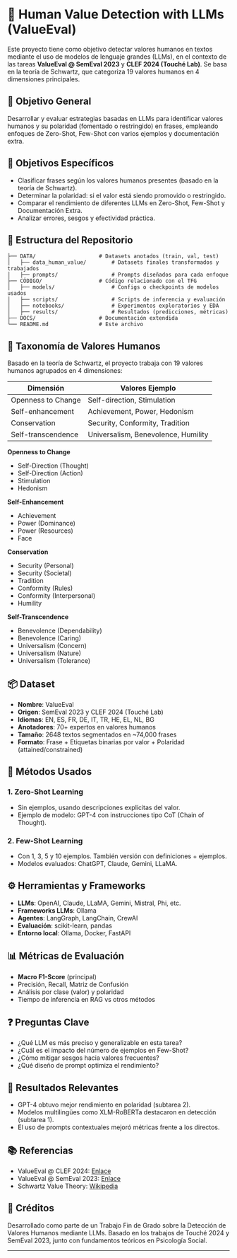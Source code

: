 # 🧠 Human Value Detection with LLMs (ValueEval)

Este proyecto tiene como objetivo detectar valores humanos en textos mediante el uso de modelos de lenguaje grandes (LLMs), en el contexto de las tareas **ValueEval @ SemEval 2023** y **CLEF 2024 (Touché Lab)**. Se basa en la teoría de Schwartz, que categoriza 19 valores humanos en 4 dimensiones principales.

## 📌 Objetivo General

Desarrollar y evaluar estrategias basadas en LLMs para identificar valores humanos y su polaridad (fomentado o restringido) en frases, empleando enfoques de Zero-Shot, Few-Shot con varios ejemplos y documentación extra.

## 🎯 Objetivos Específicos

- Clasificar frases según los valores humanos presentes (basado en la teoría de Schwartz).
- Determinar la polaridad: si el valor está siendo promovido o restringido.
- Comparar el rendimiento de diferentes LLMs en Zero-Shot, Few-Shot y Documentación Extra.
- Analizar errores, sesgos y efectividad práctica.

## 📁 Estructura del Repositorio

```
├── DATA/                    # Datasets anotados (train, val, test)
│   ├── data_human_value/        # Datasets finales transformados y trabajados
│   ├── prompts/                 # Prompts diseñados para cada enfoque
├── CÓDIGO/                  # Código relacionado con el TFG
│   ├── models/                  # Configs o checkpoints de modelos usados
│   ├── scripts/                 # Scripts de inferencia y evaluación
│   ├── notebooks/               # Experimentos exploratorios y EDA
│   ├── results/                 # Resultados (predicciones, métricas)
├── DOCS/                    # Documentación extendida
└── README.md                # Este archivo
```

## 🧠 Taxonomía de Valores Humanos

Basado en la teoría de Schwartz, el proyecto trabaja con 19 valores humanos agrupados en 4 dimensiones:

| Dimensión             | Valores Ejemplo                          |
|----------------------|-------------------------------------------|
| Openness to Change   | Self-direction, Stimulation               |
| Self-enhancement     | Achievement, Power, Hedonism              |
| Conservation         | Security, Conformity, Tradition           |
| Self-transcendence   | Universalism, Benevolence, Humility       |

**Openness to Change**
- Self-Direction (Thought)
- Self-Direction (Action)
- Stimulation
- Hedonism

**Self-Enhancement**
- Achievement
- Power (Dominance)
- Power (Resources)
- Face

**Conservation**
- Security (Personal)
- Security (Societal)
- Tradition
- Conformity (Rules)
- Conformity (Interpersonal)
- Humility

**Self-Transcendence**
- Benevolence (Dependability)
- Benevolence (Caring)
- Universalism (Concern)
- Universalism (Nature)
- Universalism (Tolerance)

## 📦 Dataset

- **Nombre**: ValueEval
- **Origen**: SemEval 2023 y CLEF 2024 (Touché Lab)
- **Idiomas**: EN, ES, FR, DE, IT, TR, HE, EL, NL, BG
- **Anotadores**: 70+ expertos en valores humanos
- **Tamaño**: 2648 textos segmentados en ~74,000 frases
- **Formato**: Frase + Etiquetas binarias por valor + Polaridad (attained/constrained)

## 🧪 Métodos Usados

### 1. **Zero-Shot Learning**
- Sin ejemplos, usando descripciones explícitas del valor.
- Ejemplo de modelo: GPT-4 con instrucciones tipo CoT (Chain of Thought).

### 2. **Few-Shot Learning**
- Con 1, 3, 5 y 10 ejemplos. También versión con definiciones + ejemplos.
- Modelos evaluados: ChatGPT, Claude, Gemini, LLaMA.

## ⚙️ Herramientas y Frameworks

- **LLMs**: OpenAI, Claude, LLaMA, Gemini, Mistral, Phi, etc.
- **Frameworks LLMs**: Ollama
- **Agentes**: LangGraph, LangChain, CrewAI
- **Evaluación**: scikit-learn, pandas
- **Entorno local**: Ollama, Docker, FastAPI

## 📊 Métricas de Evaluación

- **Macro F1-Score** (principal)
- Precisión, Recall, Matriz de Confusión
- Análisis por clase (valor) y polaridad
- Tiempo de inferencia en RAG vs otros métodos

## ❓ Preguntas Clave

- ¿Qué LLM es más preciso y generalizable en esta tarea?
- ¿Cuál es el impacto del número de ejemplos en Few-Shot?
- ¿Cómo mitigar sesgos hacia valores frecuentes?
- ¿Qué diseño de prompt optimiza el rendimiento?

## 📌 Resultados Relevantes

- GPT-4 obtuvo mejor rendimiento en polaridad (subtarea 2).
- Modelos multilingües como XLM-RoBERTa destacaron en detección (subtarea 1).
- El uso de prompts contextuales mejoró métricas frente a los directos.

## 📚 Referencias

- ValueEval @ CLEF 2024: [Enlace](https://touche.webis.de)
- ValueEval @ SemEval 2023: [Enlace](https://semeval.github.io/)
- Schwartz Value Theory: [Wikipedia](https://en.wikipedia.org/wiki/Theory_of_Basic_Human_Values)

## 🧠 Créditos

Desarrollado como parte de un Trabajo Fin de Grado sobre la Detección de Valores Humanos mediante LLMs. Basado en los trabajos de Touché 2024 y SemEval 2023, junto con fundamentos teóricos en Psicología Social.

----
